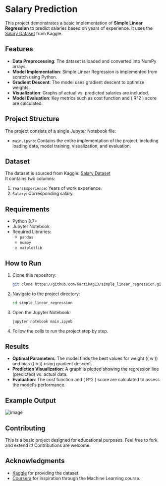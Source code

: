 # Salary Prediction

This project demonstrates a basic implementation of **Simple Linear Regression** to predict salaries based on years of experience. It uses the [Salary Dataset](https://www.kaggle.com/datasets/abhishek14398/salary-dataset-simple-linear-regression/data) from Kaggle.

## Features
- **Data Preprocessing**: The dataset is loaded and converted into NumPy arrays.
- **Model Implementation**: Simple Linear Regression is implemented from scratch using Python.
- **Gradient Descent**: The model uses gradient descent to optimize weights.
- **Visualization**: Graphs of actual vs. predicted salaries are included.
- **Model Evaluation**: Key metrics such as cost function and \( R^2 \) score are calculated.

## Project Structure
The project consists of a single Jupyter Notebook file:
- `main.ipynb`: Contains the entire implementation of the project, including loading data, model training, visualization, and evaluation.

## Dataset
The dataset is sourced from Kaggle: [Salary Dataset](https://www.kaggle.com/datasets/abhishek14398/salary-dataset-simple-linear-regression/data)  
It contains two columns:
1. `YearsExperience`: Years of work experience.
2. `Salary`: Corresponding salary.

## Requirements
- Python 3.7+
- Jupyter Notebook
- Required Libraries:
  - `pandas`
  - `numpy`
  - `matplotlib`

## How to Run
1. Clone this repository:
   ```bash
   git clone https://github.com/KartikAg13/simple_linear_regression.git
   ```
2. Navigate to the project directory:
   ```bash
   cd simple_linear_regression
   ```
3. Open the Jupyter Notebook:
   ```bash
   jupyter notebook main.ipynb
   ```
4. Follow the cells to run the project step by step.

## Results
- **Optimal Parameters**: The model finds the best values for weight (\( w \)) and bias (\( b \)) using gradient descent.
- **Prediction Visualization**: A graph is plotted showing the regression line (predicted) vs. actual data.
- **Evaluation**: The cost function and \( R^2 \) score are calculated to assess the model's performance.

## Example Output
![image](https://github.com/user-attachments/assets/69f67583-2312-439f-91f2-d08e94bb131a)

## Contributing
This is a basic project designed for educational purposes. Feel free to fork and extend it! Contributions are welcome.

## Acknowledgments
- [Kaggle](https://www.kaggle.com) for providing the dataset.
- [Coursera](https://www.coursera.org/learn/machine-learning/) for inspiration through the Machine Learning course.

